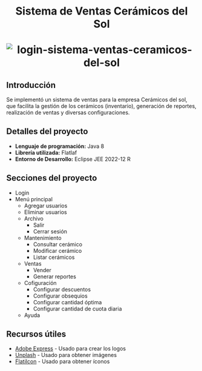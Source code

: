 <div align="center">
  <h1>
    Sistema de Ventas Cerámicos del Sol
    <br />
    <br />
    <img src="https://github.com/jhonatanhuaman76/sistema-ventas-ceramicos/assets/132282558/f9957019-2562-40aa-824e-93aab09d3ea3" alt="login-sistema-ventas-ceramicos-del-sol">  
  </h1>
</div>

## Introducción
Se implementó un sistema de ventas para la empresa Cerámicos del sol, que facilita la gestión de los cerámicos (inventario), generación de reportes, realización de ventas y diversas configuraciones.

## Detalles del proyecto
- **Lenguaje de programación:** Java 8
- **Librería utilizada:** Flatlaf
- **Entorno de Desarrollo:** Eclipse JEE 2022-12 R

## Secciones del proyecto
- Login
- Menú principal
  - Agregar usuarios
  - Eliminar usuarios
  - Archivo
    - Salir
    - Cerrar sesión
  - Mantenimiento
    - Consultar cerámico
    - Modificar cerámico
    - Listar cerámicos
  - Ventas
    - Vender
    - Generar reportes
  - Cofiguración
    - Configurar descuentos
    - Configurar obsequios
    - Configurar cantidad óptima
    - Configurar cantidad de cuota diaria
  - Ayuda

## Recursos útiles

- [Adobe Express](https://new.express.adobe.com/) - Usado para crear los logos
- [Unplash](https://unsplash.com/es) - Usado para obtener imágenes
- [FlatiIcon](https://www.flaticon.com/) - Usado para obtener íconos
